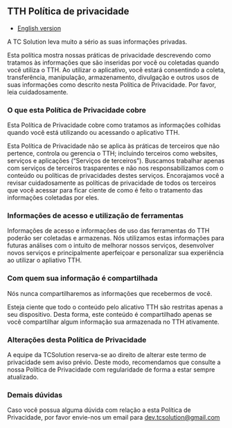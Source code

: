 ## TTH Política de privacidade

* [English version](/privacy_policy-en.md)  

A TC Solution leva muito a sério as suas informações privadas.

Esta política mostra nossas práticas de privacidade descrevendo como tratamos às informações que são inseridas por você ou coletadas quando você utiliza o TTH.
Ao utilizar o aplicativo, você estará consentindo a coleta, transferência, manipulação, armazenamento, divulgação e outros usos de suas informações como descrito nesta Política de Privacidade. Por favor, leia cuidadosamente.

### O que esta Política de Privacidade cobre

Esta Política de Privacidade cobre como tratamos as informações colhidas quando você está utilizando ou acessando o aplicativo TTH.

Esta Política de Privacidade não se aplica às práticas de terceiros que não pertence, controla ou gerencia o TTH; incluindo terceiros como websites, serviços e aplicações (“Serviços de terceiros”). Buscamos trabalhar apenas com serviços de terceiros trasparentes e não nos responsabilizamos com o conteúdo ou políticas de privacidades destes serviços. Encorajamos você a revisar cuidadosamente as políticas de privacidade de todos os terceiros que você acessar para ficar ciente de como é feito o tratamento das informações coletadas por eles.
		
### Informações de acesso e utilização de ferramentas

Informações de acesso e informações de uso das ferramentas do TTH poderão ser coletadas e armazenas. Nós utilizamos estas informações para futuras análises com o intuito de melhorar nossos serviços, desenvolver novos serviços e principalmente aperfeiçoar e personalizar sua experiência ao utilizar o apliativo TTH.

### Com quem sua informação é compartilhada
		
Nós nunca compartilharemos as informações que recebermos de você.
		
Esteja ciente que todo o conteúdo pelo alicativo TTH são restritas apenas a seu dispositivo. Desta forma, este conteúdo é compartilhado apenas se você compartilhar algum informação sua armazenada no TTH ativamente.

### Alterações desta Política de Privacidade

A equipe da TCSolution reserva-se ao direito de alterar este termo de privacidade sem aviso prévio. Deste modo, recomendamos que consulte a nossa Política de Privacidade com regularidade de forma a estar sempre atualizado.
		
### Demais dúvidas

Caso você possua alguma dúvida com relação a esta Política de Privacidade, por favor envie-nos um email para [dev.tcsolution@gmail.com](mailto:dev.tcsolution@gmail.com)



